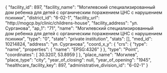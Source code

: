 {
    "facility_id": 897,
    "facility_name": "Могилевский специализированный дом ребенка для детей с органическим поражением ЦНС с нарушением психики",
    "district_id": "6-02-1",
    "facility_url": "http:\/\/mogcp.by\/clinic\/childrens-house",
    "facility_address": "ул. Сурганова",
    "ap_1": "71",
    "name": "Могилевский специализированный дом ребенка для детей с органическим поражением ЦНС с нарушением психики",
    "type": "0",
    "state": "private institution",
    "stats": [],
    "med_id": 10214824,
    "address": "ул. Сурганова",
    "coord_x_y": {
        "crs": {
            "type": "name",
            "properties": {
                "name": "EPSG:4326"
            }
        },
        "type": "Point",
        "coordinates": [
            30.3207,
            53.8959
        ]
    },
    "place_name": "Могилев",
    "place_type": "city",
    "year_of_closing": null,
    "year_of_opening": "1945",
    "healthcare_facility_key": 897,
    "administrative_division_id": "6-02-1"
}